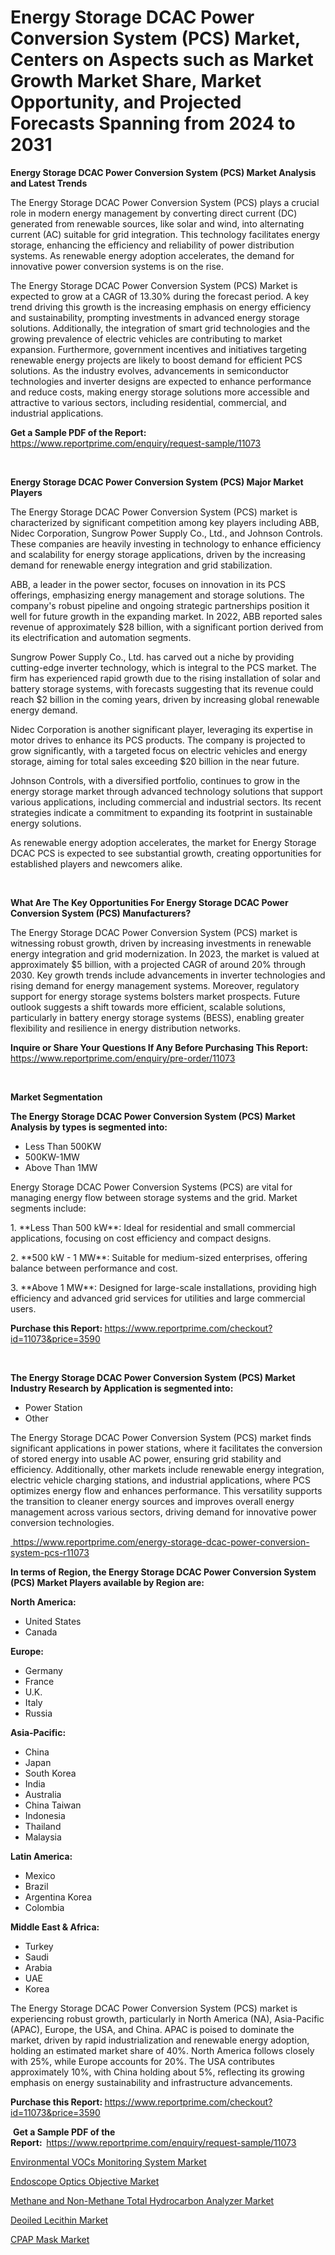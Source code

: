 <p><h1>Energy Storage DCAC Power Conversion System (PCS) Market, Centers on Aspects such as Market Growth Market Share, Market Opportunity, and Projected Forecasts Spanning from 2024 to 2031</h1></p><p><strong>Energy Storage DCAC Power Conversion System (PCS) Market Analysis and Latest Trends</strong></p>
<p><p>The Energy Storage DCAC Power Conversion System (PCS) plays a crucial role in modern energy management by converting direct current (DC) generated from renewable sources, like solar and wind, into alternating current (AC) suitable for grid integration. This technology facilitates energy storage, enhancing the efficiency and reliability of power distribution systems. As renewable energy adoption accelerates, the demand for innovative power conversion systems is on the rise.</p><p>The Energy Storage DCAC Power Conversion System (PCS) Market is expected to grow at a CAGR of 13.30% during the forecast period. A key trend driving this growth is the increasing emphasis on energy efficiency and sustainability, prompting investments in advanced energy storage solutions. Additionally, the integration of smart grid technologies and the growing prevalence of electric vehicles are contributing to market expansion. Furthermore, government incentives and initiatives targeting renewable energy projects are likely to boost demand for efficient PCS solutions. As the industry evolves, advancements in semiconductor technologies and inverter designs are expected to enhance performance and reduce costs, making energy storage solutions more accessible and attractive to various sectors, including residential, commercial, and industrial applications.</p></p>
<p><strong>Get a Sample PDF of the Report:&nbsp;</strong> <a href="https://www.reportprime.com/enquiry/request-sample/11073?utm_campaign=4&utm_medium=2&utm_source=Github&utm_content=ia&utm_term=29112024&utm_id=energy-storage-dcac-power-conversion-system-pcs">https://www.reportprime.com/enquiry/request-sample/11073</a></p>
<p>&nbsp;</p>
<p><strong>Energy Storage DCAC Power Conversion System (PCS) Major Market Players</strong></p>
<p><p>The Energy Storage DCAC Power Conversion System (PCS) market is characterized by significant competition among key players including ABB, Nidec Corporation, Sungrow Power Supply Co., Ltd., and Johnson Controls. These companies are heavily investing in technology to enhance efficiency and scalability for energy storage applications, driven by the increasing demand for renewable energy integration and grid stabilization.</p><p>ABB, a leader in the power sector, focuses on innovation in its PCS offerings, emphasizing energy management and storage solutions. The company's robust pipeline and ongoing strategic partnerships position it well for future growth in the expanding market. In 2022, ABB reported sales revenue of approximately $28 billion, with a significant portion derived from its electrification and automation segments.</p><p>Sungrow Power Supply Co., Ltd. has carved out a niche by providing cutting-edge inverter technology, which is integral to the PCS market. The firm has experienced rapid growth due to the rising installation of solar and battery storage systems, with forecasts suggesting that its revenue could reach $2 billion in the coming years, driven by increasing global renewable energy demand.</p><p>Nidec Corporation is another significant player, leveraging its expertise in motor drives to enhance its PCS products. The company is projected to grow significantly, with a targeted focus on electric vehicles and energy storage, aiming for total sales exceeding $20 billion in the near future.</p><p>Johnson Controls, with a diversified portfolio, continues to grow in the energy storage market through advanced technology solutions that support various applications, including commercial and industrial sectors. Its recent strategies indicate a commitment to expanding its footprint in sustainable energy solutions.</p><p>As renewable energy adoption accelerates, the market for Energy Storage DCAC PCS is expected to see substantial growth, creating opportunities for established players and newcomers alike.</p></p>
<p>&nbsp;</p>
<p><strong>What Are The Key Opportunities For Energy Storage DCAC Power Conversion System (PCS) Manufacturers?</strong></p>
<p><p>The Energy Storage DCAC Power Conversion System (PCS) market is witnessing robust growth, driven by increasing investments in renewable energy integration and grid modernization. In 2023, the market is valued at approximately $5 billion, with a projected CAGR of around 20% through 2030. Key growth trends include advancements in inverter technologies and rising demand for energy management systems. Moreover, regulatory support for energy storage systems bolsters market prospects. Future outlook suggests a shift towards more efficient, scalable solutions, particularly in battery energy storage systems (BESS), enabling greater flexibility and resilience in energy distribution networks.</p></p>
<p><strong>Inquire or Share Your Questions If Any Before Purchasing This Report:</strong> <a href="https://www.reportprime.com/enquiry/pre-order/11073?utm_campaign=4&utm_medium=2&utm_source=Github&utm_content=ia&utm_term=29112024&utm_id=energy-storage-dcac-power-conversion-system-pcs">https://www.reportprime.com/enquiry/pre-order/11073</a></p>
<p>&nbsp;</p>
<p><strong>Market Segmentation</strong></p>
<p><strong>The Energy Storage DCAC Power Conversion System (PCS) Market Analysis by types is segmented into:</strong></p>
<p><ul><li>Less Than 500KW</li><li>500KW-1MW</li><li>Above Than 1MW</li></ul></p>
<p><p>Energy Storage DCAC Power Conversion Systems (PCS) are vital for managing energy flow between storage systems and the grid. Market segments include: </p><p>1. **Less Than 500 kW**: Ideal for residential and small commercial applications, focusing on cost efficiency and compact designs. </p><p>2. **500 kW - 1 MW**: Suitable for medium-sized enterprises, offering balance between performance and cost. </p><p>3. **Above 1 MW**: Designed for large-scale installations, providing high efficiency and advanced grid services for utilities and large commercial users.</p></p>
<p><strong>Purchase this Report:&nbsp;</strong><a href="https://www.reportprime.com/checkout?id=11073&price=3590&utm_campaign=4&utm_medium=2&utm_source=Github&utm_content=ia&utm_term=29112024&utm_id=energy-storage-dcac-power-conversion-system-pcs">https://www.reportprime.com/checkout?id=11073&price=3590</a></p>
<p>&nbsp;</p>
<p><strong>The Energy Storage DCAC Power Conversion System (PCS) Market Industry Research by Application is segmented into:</strong></p>
<p><ul><li>Power Station</li><li>Other</li></ul></p>
<p><p>The Energy Storage DCAC Power Conversion System (PCS) market finds significant applications in power stations, where it facilitates the conversion of stored energy into usable AC power, ensuring grid stability and efficiency. Additionally, other markets include renewable energy integration, electric vehicle charging stations, and industrial applications, where PCS optimizes energy flow and enhances performance. This versatility supports the transition to cleaner energy sources and improves overall energy management across various sectors, driving demand for innovative power conversion technologies.</p></p>
<p><a href="https://www.reportprime.com/energy-storage-dcac-power-conversion-system-pcs-r11073?utm_campaign=4&utm_medium=2&utm_source=Github&utm_content=ia&utm_term=29112024&utm_id=energy-storage-dcac-power-conversion-system-pcs">&nbsp;https://www.reportprime.com/energy-storage-dcac-power-conversion-system-pcs-r11073</a></p>
<p><strong>In terms of Region, the Energy Storage DCAC Power Conversion System (PCS) Market Players available by Region are:</strong></p>
<p>
    <p> <strong> North America: </strong>
        <ul>
            <li>United States</li>
            <li>Canada</li>
        </ul>
        </p> 
    <p> <strong> Europe: </strong>
        <ul>
            <li>Germany</li>
            <li>France</li>
            <li>U.K.</li>
            <li>Italy</li>
            <li>Russia</li>
        </ul>
        </p> 
    <p> <strong> Asia-Pacific: </strong>
        <ul>
            <li>China</li>
            <li>Japan</li>
            <li>South Korea</li>
            <li>India</li>
            <li>Australia</li>
            <li>China Taiwan</li>
            <li>Indonesia</li>
            <li>Thailand</li>
            <li>Malaysia</li>
        </ul>
        </p> 
    <p> <strong> Latin America: </strong>
        <ul>
            <li>Mexico</li>
            <li>Brazil</li>
            <li>Argentina Korea</li>
            <li>Colombia</li>
        </ul>
        </p> 
    <p> <strong> Middle East & Africa: </strong>
        <ul>
            <li>Turkey</li>
            <li>Saudi</li>
            <li>Arabia</li>
            <li>UAE</li>
            <li>Korea</li>
        </ul>
    </p>
    </p>
<p><p>The Energy Storage DCAC Power Conversion System (PCS) market is experiencing robust growth, particularly in North America (NA), Asia-Pacific (APAC), Europe, the USA, and China. APAC is poised to dominate the market, driven by rapid industrialization and renewable energy adoption, holding an estimated market share of 40%. North America follows closely with 25%, while Europe accounts for 20%. The USA contributes approximately 10%, with China holding about 5%, reflecting its growing emphasis on energy sustainability and infrastructure advancements.</p></p>
<p><strong>Purchase this Report: </strong><a href="https://www.reportprime.com/checkout?id=11073&price=3590&utm_campaign=4&utm_medium=2&utm_source=Github&utm_content=ia&utm_term=29112024&utm_id=energy-storage-dcac-power-conversion-system-pcs">https://www.reportprime.com/checkout?id=11073&price=3590</a></p>
<p>&nbsp;<strong>Get a Sample PDF of the Report:&nbsp;&nbsp;</strong><a href="https://www.reportprime.com/enquiry/request-sample/11073?utm_campaign=4&utm_medium=2&utm_source=Github&utm_content=ia&utm_term=29112024&utm_id=energy-storage-dcac-power-conversion-system-pcs">https://www.reportprime.com/enquiry/request-sample/11073</a></p>
<p><strong></strong></p>
<p><p><a href="https://issuu.com/reportprime-2/docs/environmental-vocs-monitoring-system-market-size-2?utm_campaign=4&utm_medium=2&utm_source=Github&utm_content=ia&utm_term=29112024&utm_id=energy-storage-dcac-power-conversion-system-pcs">Environmental VOCs Monitoring System Market</a></p><p><a href="https://github.com/kathiestrine5ty/Market-Research-Report-List-1/blob/main/endoscope-optics-objective-market.md?utm_campaign=4&utm_medium=2&utm_source=Github&utm_content=ia&utm_term=29112024&utm_id=energy-storage-dcac-power-conversion-system-pcs">Endoscope Optics Objective Market</a></p><p><a href="https://issuu.com/reportprime-2/docs/methane-and-non-methane-total-hydrocarbon-analyzer?utm_campaign=4&utm_medium=2&utm_source=Github&utm_content=ia&utm_term=29112024&utm_id=energy-storage-dcac-power-conversion-system-pcs">Methane and Non-Methane Total Hydrocarbon Analyzer Market</a></p><p><a href="https://www.linkedin.com/pulse/global-perspectives-deoiled-lecithin-market-trends-challenges-nmthe?utm_campaign=4&utm_medium=2&utm_source=Github&utm_content=ia&utm_term=29112024&utm_id=energy-storage-dcac-power-conversion-system-pcs">Deoiled Lecithin Market</a></p><p><a href="https://github.com/FosterFahey91/Market-Research-Report-List-1/blob/main/cpap-mask-market.md?utm_campaign=4&utm_medium=2&utm_source=Github&utm_content=ia&utm_term=29112024&utm_id=energy-storage-dcac-power-conversion-system-pcs">CPAP Mask Market</a></p></p>